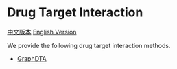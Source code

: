 # Drug Target Interaction

[中文版本](./README_cn.md) [English Version](./README.md)

We provide the following drug target interaction methods.

* [GraphDTA](./graph_dta/README.md)
